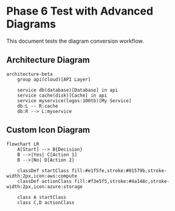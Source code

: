 # Phase 6 Test with Advanced Diagrams

This document tests the diagram conversion workflow.

## Architecture Diagram

```mermaid
architecture-beta
    group api(cloud)[API Layer]
    
    service db(database)[Database] in api
    service cache(disk)[Cache] in api
    service myservice(logos:100tb)[My Service]
    db:L -- R:cache
    db:R --> L:myservice
```

## Custom Icon Diagram

```mermaid
flowchart LR
    A[Start] --> B{Decision}
    B -->|Yes| C[Action 1]
    B -->|No| D[Action 2]
    
    classDef startClass fill:#e1f5fe,stroke:#01579b,stroke-width:2px,icon:aws:compute
    classDef actionClass fill:#f3e5f5,stroke:#4a148c,stroke-width:2px,icon:azure:storage
    
    class A startClass
    class C,D actionClass
```